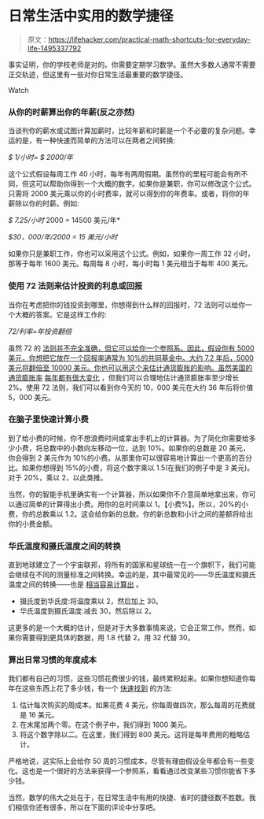 # 日常生活中实用的数学捷径

> 原文：<https://lifehacker.com/practical-math-shortcuts-for-everyday-life-1495337792>

事实证明，你的学校老师是对的。你需要定期学习数学。虽然大多数人通常不需要正交轨迹，但这里有一些对你日常生活最重要的数学捷径。

Watch

### 从你的时薪算出你的年薪(反之亦然)

当谈判你的薪水或试图计算加薪时，比较年薪和时薪是一个不必要的复杂问题。幸运的是，有一种快速而简单的方法可以在两者之间转换:

*$ 1/小时= $ 2000/年*

这个公式假设每周工作 40 小时，每年有两周假期。虽然你的里程可能会有所不同，但这可以帮助你得到一个大概的数字。如果你是兼职，你可以修改这个公式。只需将 2000 美元乘以你的小时费率，就可以得到你的年费率。或者，将你的年薪除以你的时薪。例如:

*$ 7.25/小时* 2000 = 14500 美元/年*

*$30，000/年/2000 = 15 美元/小时*

如果你只是兼职工作，你也可以采用这个公式。例如，如果你一周工作 32 小时，那等于每年 1600 美元。每周每 8 小时，每小时每 1 美元相当于每年 400 美元。

### 使用 72 法则来估计投资的利息或回报

当你在考虑把你的钱投资到哪里，你想得到什么样的回报时，72 法则可以给你一个大概的答案。它是这样工作的:

*72/利率=年投资翻倍*

虽然 72 的 [法则并不完全准确，但它可以给你一个参照系。因此，假设你有 5000 美元，你想把它放在一个回报率通常为 10%的共同基金中。大约 7.2 年后，5000 美元将翻倍至 10000 美元。你也可以用这个来估计通货膨胀的影响。虽然美国的通货膨胀率](http://www.investopedia.com/ask/answers/04/040104.asp) [每年都有很大变化](http://www.usinflationcalculator.com/inflation/current-inflation-rates/) ，但我们可以合理地估计通货膨胀率至少增长 2%。使用 72 法则，我们可以看到你今天的 10，000 美元在大约 36 年后将价值 5，000 美元。

### 在脑子里快速计算小费

到了给小费的时候，你不想浪费时间或拿出手机上的计算器。为了简化你需要给多少小费，将总数中的小数向左移动一位，达到 10%。如果你的总数是 20 美元，你会得到 2 美元作为 10%的小费。从那里你可以很容易地计算出一个更高的百分比。如果你想得到 15%的小费，将这个数字乘以 1.5(在我们的例子中是 3 美元)。对于 20%，乘以 2，以此类推。

当然，你的智能手机里确实有一个计算器，所以如果你不介意简单地拿出来，你可以通过简单的计算得出小费。用你的总时间乘以 1。【小费%】。所以，20%的小费，你的总数乘以 1.2。这会给你新的总数。你的新总数和小计之间的差额将给出你的小费金额。

### 华氏温度和摄氏温度之间的转换

直到地球建立了一个宇宙联邦，将所有的国家和星球统一在一个旗帜下，我们可能会继续在不同的测量标准之间转换。幸运的是，其中最常见的——华氏温度和摄氏温度之间的转换——也是 [相当容易计算出](https://lifehacker.com/quickly-convert-between-fahrenheit-and-celsius-without-5917331) 。

*   摄氏度到华氏度:将温度乘以 2，然后加上 30。
*   华氏温度到摄氏温度:减去 30，然后除以 2。

这更多的是一个大概的估计，但是对于大多数事情来说，它会正常工作。然而，如果你需要得到更具体的数据，用 1.8 代替 2，用 32 代替 30。

### 算出日常习惯的年度成本

我们都有自己的习惯，这些习惯花费很少的钱，最终累积起来。如果你想知道你每年在这些东西上花了多少钱，有一个 [快速找到](https://lifehacker.com/use-quick-mental-math-to-estimate-the-annual-expense-of-5508050) 的方法:

1.  估计每次购买的周成本。如果花费 4 美元，你每周做四次，那么每周的花费就是 16 美元。
2.  在末尾加两个零。在这个例子中，我们得到 1600 美元。
3.  将这个数字除以二。在这里，我们得到 800 美元。这将是每年费用的粗略估计。

严格地说，这实际上会给你 50 周的习惯成本，尽管有理由假设全年都会有一些变化。这也是一个很好的方法来获得一个参照系，看看通过改变某些习惯你能省下多少钱。

当然，数学的伟大之处在于，在日常生活中有用的快捷、省时的捷径数不胜数。我们相信你还有很多，所以在下面的评论中分享吧。